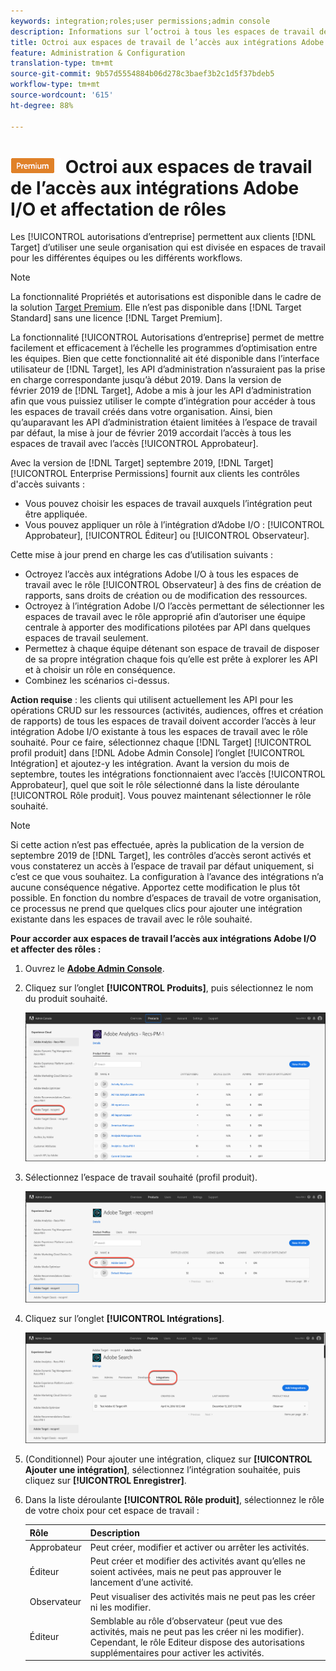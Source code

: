 ```yaml
---
keywords: integration;roles;user permissions;admin console
description: Informations sur l’octroi à tous les espaces de travail de l’accès aux intégrations Adobe I/O existantes avec le rôle souhaité.
title: Octroi aux espaces de travail de l’accès aux intégrations Adobe I/O et affectation de rôles dans Adobe Target
feature: Administration & Configuration
translation-type: tm+mt
source-git-commit: 9b57d5554884b06d278c3baef3b2c1d5f37bdeb5
workflow-type: tm+mt
source-wordcount: '615'
ht-degree: 88%

---
```



# ![PREMIUM](/help/assets/premium.png) Octroi aux espaces de travail de l’accès aux intégrations Adobe I/O et affectation de rôles

Les [!UICONTROL autorisations d’entreprise] permettent aux clients [!DNL Target] d’utiliser une seule organisation qui est divisée en espaces de travail pour les différentes équipes ou les différents workflows. 

>[!NOTE]
>
>La fonctionnalité Propriétés et autorisations est disponible dans le cadre de la solution [Target Premium](/help/c-intro/intro.md#premium). Elle n’est pas disponible dans [!DNL Target Standard] sans une licence [!DNL Target Premium].

La fonctionnalité [!UICONTROL Autorisations d’entreprise] permet de mettre facilement et efficacement à l’échelle les programmes d’optimisation entre les équipes. Bien que cette fonctionnalité ait été disponible dans l’interface utilisateur de [!DNL Target], les API d’administration n’assuraient pas la prise en charge correspondante jusqu’à début 2019. Dans la version de février 2019 de [!DNL Target], Adobe a mis à jour les API d’administration afin que vous puissiez utiliser le compte d’intégration pour accéder à tous les espaces de travail créés dans votre organisation. Ainsi, bien qu’auparavant les API d’administration étaient limitées à l’espace de travail par défaut, la mise à jour de février 2019 accordait l’accès à tous les espaces de travail avec l’accès [!UICONTROL Approbateur].

Avec la version de [!DNL Target] septembre 2019, [!DNL Target] [!UICONTROL Enterprise Permissions] fournit aux clients les contrôles d&#39;accès suivants :

* Vous pouvez choisir les espaces de travail auxquels l’intégration peut être appliquée.
* Vous pouvez appliquer un rôle à l’intégration d’Adobe I/O : [!UICONTROL Approbateur], [!UICONTROL Éditeur] ou [!UICONTROL Observateur].

Cette mise à jour prend en charge les cas d’utilisation suivants :

* Octroyez l’accès aux intégrations Adobe I/O à tous les espaces de travail avec le rôle [!UICONTROL Observateur] à des fins de création de rapports, sans droits de création ou de modification des ressources.
* Octroyez à l’intégration Adobe I/O l’accès permettant de sélectionner les espaces de travail avec le rôle approprié afin d’autoriser une équipe centrale à apporter des modifications pilotées par API dans quelques espaces de travail seulement.
* Permettez à chaque équipe détenant son espace de travail de disposer de sa propre intégration chaque fois qu’elle est prête à explorer les API et à choisir un rôle en conséquence.
* Combinez les scénarios ci-dessus.

**Action requise** : les clients qui utilisent actuellement les API pour les opérations CRUD sur les ressources (activités, audiences, offres et création de rapports) de tous les espaces de travail doivent accorder l’accès à leur intégration Adobe I/O existante à tous les espaces de travail avec le rôle souhaité. Pour ce faire, sélectionnez chaque [!DNL Target] [!UICONTROL profil produit] dans [!DNL Adobe Admin Console] l’onglet [!UICONTROL Intégration] et ajoutez-y les intégration. Avant la version du mois de septembre, toutes les intégrations fonctionnaient avec l’accès [!UICONTROL Approbateur], quel que soit le rôle sélectionné dans la liste déroulante [!UICONTROL Rôle produit]. Vous pouvez maintenant sélectionner le rôle souhaité.

>[!NOTE]
>
>Si cette action n’est pas effectuée, après la publication de la version de septembre 2019 de [!DNL Target], les contrôles d’accès seront activés et vous constaterez un accès à l’espace de travail par défaut uniquement, si c’est ce que vous souhaitez. La configuration à l’avance des intégrations n’a aucune conséquence négative. Apportez cette modification le plus tôt possible. En fonction du nombre d’espaces de travail de votre organisation, ce processus ne prend que quelques clics pour ajouter une intégration existante dans les espaces de travail avec le rôle souhaité.

**Pour accorder aux espaces de travail l’accès aux intégrations Adobe I/O et affecter des rôles :**

1. Ouvrez le **[Adobe Admin Console](https://adminconsole.adobe.com)**.

1. Cliquez sur l’onglet **[!UICONTROL Produits]**, puis sélectionnez le nom du produit souhaité.

   ![Sélection du produit dans Adobe Admin Console](/help/administrating-target/c-user-management/property-channel/assets/io-choose-product.png)

1. Sélectionnez l’espace de travail souhaité (profil produit).

   ![Sélection du profil produit](/help/administrating-target/c-user-management/property-channel/assets/io-select-product-profile.png)

1. Cliquez sur l’onglet **[!UICONTROL Intégrations]**.

   ![Onglet Intégrations](/help/administrating-target/c-user-management/property-channel/assets/integrations-tab.png)

1. (Conditionnel) Pour ajouter une intégration, cliquez sur **[!UICONTROL Ajouter une intégration]**, sélectionnez l’intégration souhaitée, puis cliquez sur **[!UICONTROL Enregistrer]**.

1. Dans la liste déroulante **[!UICONTROL Rôle produit]**, sélectionnez le rôle de votre choix pour cet espace de travail :

   | Rôle | Description |
   |--- |--- |
   | Approbateur | Peut créer, modifier et activer ou arrêter les activités. |
   | Éditeur | Peut créer et modifier des activités avant qu’elles ne soient activées, mais ne peut pas approuver le lancement d’une activité. |
   | Observateur | Peut visualiser des activités mais ne peut pas les créer ni les modifier. |
   | Éditeur | Semblable au rôle d’observateur (peut vue des activités, mais ne peut pas les créer ni les modifier). Cependant, le rôle Editeur dispose des autorisations supplémentaires pour activer les activités. |
